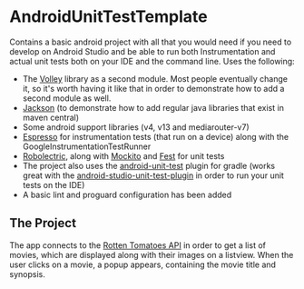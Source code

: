 # AndroidUnitTestTemplate

Contains a basic android project with all that you would need if you need to develop on Android Studio and be able to run both Instrumentation and actual unit tests both on your IDE and the command line.
Uses the following:
- The [Volley](https://android.googlesource.com/platform/frameworks/volley/) library as a second module. Most people eventually change it, so it's worth having it like that in order to demonstrate how to add a second module as well.
- [Jackson](http://wiki.fasterxml.com/JacksonHome) (to demonstrate how to add regular java libraries that exist in maven central)
- Some android support libraries (v4, v13 and mediarouter-v7)
- [Espresso](https://code.google.com/p/android-test-kit/wiki/Espresso) for instrumentation tests (that run on a device) along with the GoogleInstrumentationTestRunner
- [Robolectric](http://robolectric.org/), along with [Mockito](https://code.google.com/p/mockito/) and [Fest](http://www.vogella.com/tutorials/FEST/article.html) for unit tests
- The project also uses the [android-unit-test](https://github.com/JCAndKSolutions/android-unit-test) plugin for gradle (works great with the [android-studio-unit-test-plugin](https://github.com/evant/android-studio-unit-test-plugin) in order to run your  unit tests on the IDE)
- A basic lint and proguard configuration has been added

## The Project

The app connects to the [Rotten Tomatoes API](http://developer.rottentomatoes.com/) in order to get a list of movies,
 which are displayed along with their images on a listview. When the user clicks on a movie, a popup appears, 
 containing the movie title and synopsis.